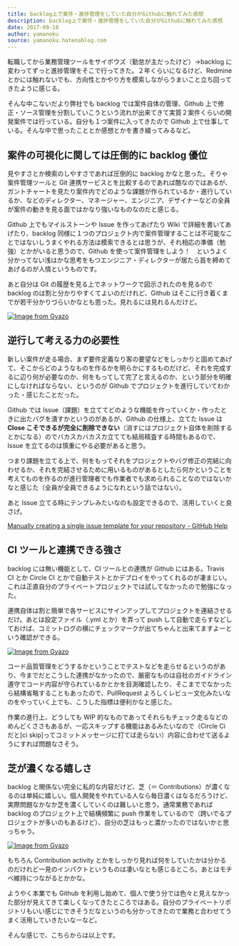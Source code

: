 ```yaml
---
title: backlog上で案件・進捗管理をしていた自分がGithubに触れてみた感想
description: backlog上で案件・進捗管理をしていた自分がGithubに触れてみた感想
date: 2017-09-18
author: yamanoku
source: yamanoku.hatenablog.com
---
```


転職してから業務管理ツールをサイボウズ（勤怠が主だったけど）→backlog に変わってずっと進捗管理をそこで行ってきた。２年くらいになるけど、Redmine とかには触れないでも、方向性とかやり方を模索しながらうまいこと立ち回ってきたように感じる。

そんな中こないだより弊社でも backlog では案件自体の管理、Github 上で修正・ソース管理を分割していこうという流れが出来てきて実質２案件くらいの開発案件では行っている。自分も１つ案件に入ってきたので Github 上で仕事している。そんな中で思ったこととか感想とかを書き綴ってみるなど。

## 案件の可視化に関しては圧倒的に backlog 優位

見やすさとか検索のしやすさであれば圧倒的に backlog かなと思った。そりゃ案件管理ツールと Git 連携サービスとを比較するのであれば酷なのではあるが、ガントチャートを見たり案件内でどのような課題が作られているか・進行しているか、などのディレクター、マネージャー、エンジニア、デザイナーなどの全員が案件の動きを見る面ではかなり強いなものなのだと感じる。

Github 上でもマイルストーンや Issue を作ってあげたり Wiki で詳細を書いてあげたり、backlog 同様に１つのプロジェクト内で案件管理することは不可能なことではないしうまくやれる方法は模索できるとは思うが、それ相応の準備（勉強）とかがいると思うので、Github を使って案件管理をしよう！　というよく分かってない浅はかな思考をもつエンジニア・ディレクターが居たら首を締めてあげるのが人情というものです。

あと自分は Git の履歴を見る上でネットワークで図示されたのを見るので backlog のは割と分かりやすくてよいのだけれど、Github はそこに行き着くまでが若干分かりづらいかなとも思った。見れるには見れるんだけど。

[![Image from Gyazo](https://i.gyazo.com/fdc90d716464eb2c0ff5d2533a805fc0.gif)](https://gyazo.com/fdc90d716464eb2c0ff5d2533a805fc0)

## 逆行して考える力の必要性

新しい案件が走る場合、まず要件定義なり客の要望などをしっかりと固めてあげて、そこからどのようなものを作るかを明らかにするものだけど、それを完成するに辺り何が必要なのか、何をもってして完了と言えるのか、という部分を明確にしなければならない、というのが Github でプロジェクトを進行していてわかった・感じたことだった。

Github では Issue（課題）を立ててどのような機能を作っていくか・作ったときに出たバグを潰すかというのがあるが、Github の仕様上、立てた Issue は<b>Close こそできるが完全に削除できない</b>（消すにはプロジェクト自体を削除するとかになる）のでバカスカバカスカ立てても結局精査する時間もあるので、Issue を立てるのは慎重にやる必要があると思う。

つまり課題を立てる上で、何をもってそれをプロジェクトやバグ修正の完結に向わせるか、それを完結させるために用いるものがあるとしたら何かということを考えてものを作るのが進行管理者でも作業者でも求められることなのではないかなと感じた（全員が全員できるようになれという話ではない）。

あと Issue 立てる時にテンプレみたいなのも設定できるので、活用していくと良さげ。

[Manually creating a single issue template for your repository - GitHub Help](https://help.github.com/en/github/building-a-strong-community/manually-creating-a-single-issue-template-for-your-repository)

## CI ツールと連携できる強さ

backlog には無い機能として、CI ツールとの連携が Github にはある。Travis CI とか Circle CI とかで自動テストとかデブロイをやってくれるのが凄まじい。これは正直自分のプライベートプロジェクトでは試してなかったので勉強になった。

連携自体は割と簡単で各サービスにサインアップしてプロジェクトを連結させるだけ。あとは設定ファイル（.yml とか）を弄って push して自動で走らすなどしておけば、コミットログの横にチェックマークが出てちゃんと出来てますよーという確認ができる。

[![Image from Gyazo](https://i.gyazo.com/245de11675ea5b876c35ea2c3491e19a.png)](https://gyazo.com/245de11675ea5b876c35ea2c3491e19a)

コード品質管理をどうするかということでテストなどを走らせるというのがあり、今までだとこうした連携がなかったので、厳密なものは自社のガイドライン遵守でコード内容が守られているかとかを目測確認したり、そこまででなかったら結構省略することもあったので、PullRequest よろしくレビュー文化みたいなのをやっていく上でも、こうした指標は便利かなと感じた。

作業の進行上、どうしても WIP 的なものであってそれらもチェック走るなどのめんどくささもあるが、一応スキップする機能はあるみたいなので（Circle Ci だと[ci skip]ってコミットメッセージに打てば走らない）内容に合わせて送るようにすれば問題なさそう。

## 芝が濃くなる嬉しさ

backlog と関係ない完全に私的な内容だけど、芝（＝ Contributions）が濃くなるのは単純に嬉しい。個人開発をやれている人なら毎日濃くはなるだろうけど、実際問題なかなか芝を濃くしていくのは難しいと思う。通常業務であれば backlog のプロジェクト上で結構頻繁に push 作業をしているので（跨いでるプロジェクトが多いのもあるけど）、自分の芝はもっと濃かったのではないかと思っちゃう。

[![Image from Gyazo](https://i.gyazo.com/b74a108b765bdf9bc7eaf3ae9c0f4e59.png)](https://gyazo.com/b74a108b765bdf9bc7eaf3ae9c0f4e59)

もちろん Contribution activity とかをしっかり見れば何をしていたかは分かるのだけれど一見のインパクトというものは凄いなとも感じるところ。あとはモチベ維持につながるとかかな。

ようやく本業でも Github を利用し始めて、個人で使う分では色々と見えなかった部分が見えてきて楽しくなってきたところではある。自分のプライベートリポジトリもいい感じにできそうだなというのも分かってきたので業務と合わせてうまく活用していきたいなーなど。

そんな感じで、こちらからは以上です。
